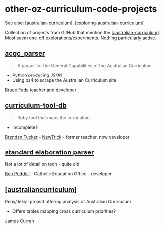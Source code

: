 # other-oz-curriculum-code-projects

See also: [[australian-curriculum]], [[exploring-australian-curriculum]]

Collection of projects from GitHub that mention the [[australian-curriculum]].  Most seem one-off explorations/experiments. Nothing particularly active.

## [acgc_parser](https://github.com/Bruce1979/acgc_parser)

> A parser for the General Capabilities of the Australian Curriculum

- Python producing JSON
- Using bs4 to scrape the Australian Curriculum site

[Bruce Fuda](https://fuda.me/) teacher and developer

## [curriculum-tool-db](https://github.com/MrMaverick79/curriculum-tool-db)

> Ruby tool that maps the curriculum

- Incomplete?

[Brendan Tucker](https://mrmaverick79.github.io/) - [NewTrick](http://newtrick.com.au/) - former teacher, now developer

## [standard elaboration parser](https://github.com/klightspeed/StandardElaborationParser)

Not a lot of detail on tech - quite old

[Ben Peddell](http://klightspeed.killerwolves.net/) - Catholic Education Office - developer

## [[australiancurriculum]](https://github.com/jamesrcurran/australiancurriculum)

Ruby/Jekyll project offering analysis of Australian Curriculum

- Offers tables mapping cross curriculum priorities?

[James Curran](https://github.com/jamesrcurran)

[//begin]: # "Autogenerated link references for markdown compatibility"
[australian-curriculum]: australian-curriculum "Australian Curriculum"
[exploring-australian-curriculum]: ../../Python/exploring-australian-curriculum "Exploring australian curriculum"
[//end]: # "Autogenerated link references"